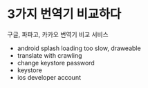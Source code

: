 # 3가지 번역기 비교하다
구글, 파파고, 카카오 번역기 비교 서비스


- android splash loading too slow, draweable
- translate with crawling
- change keystore password
- keystore
- ios developer account